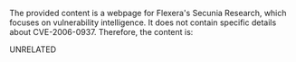 The provided content is a webpage for Flexera's Secunia Research, which focuses on vulnerability intelligence. It does not contain specific details about CVE-2006-0937. Therefore, the content is:

UNRELATED